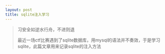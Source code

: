 ```yaml
---
layout: post
title: sqlite注入学习
---
```


> 习安全如逆水行舟，不进则退
>
> 最近一场ctf比赛遇到了sqlite数据库，用mysql的语法并不奏效，于是学习sqlite，此篇文章用来记录sqlite的注入方法

